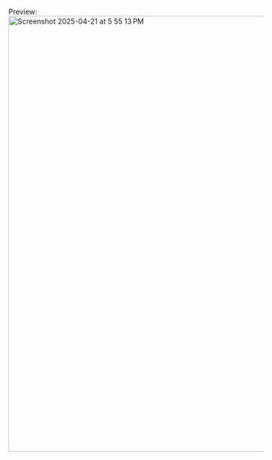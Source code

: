 Preview:
<img width="861" alt="Screenshot 2025-04-21 at 5 55 13 PM" src="https://github.com/user-attachments/assets/0dec1a61-df94-4cc4-842e-3da88865e772" />
